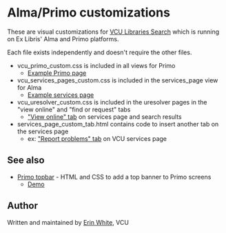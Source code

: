 # Alma/Primo customizations

These are visual customizations for [VCU Libraries Search](http://search.library.vcu.edu/) which is running on Ex Libris' Alma and Primo platforms.

Each file exists independently and doesn't require the other files.

* vcu_primo_custom.css is included in all views for Primo
	* [Example Primo page](http://search.library.vcu.edu/primo_library/libweb/action/dlSearch.do?institution=VCU&vid=VCU&onCampus=false&group=GUEST&search_scope=all_scope&query=any,contains,kittens)
* vcu_services_pages_custom.css is included in the services_page view for Alma
	* [Example services page](http://vcu-alma-primo.hosted.exlibrisgroup.com/primo_library/libweb/action/openurl?dscnt=1&id=pmid%3A23296443&sid=Entrez%3APubMed&isSerivcesPage=true&url_ctx_fmt=null&dstmp=1368806607612&vid=vcu_services_page&institution=VCU&fromLogin=true)
* vcu_uresolver_custom.css is included in the uresolver pages in the "view online" and "find or request" tabs
	* ["View online" tab](http://vcu-alma-primo.hosted.exlibrisgroup.com/primo_library/libweb/action/openurl?dscnt=1&id=pmid%3A23296443&sid=Entrez%3APubMed&isSerivcesPage=true&url_ctx_fmt=null&dstmp=1368806607612&vid=vcu_services_page&institution=VCU&fromLogin=true) on services page and search results
* services_page_custom_tab.html contains code to insert another tab on the services page
	* 	ex: ["Report problems" tab](http://vcu-alma-primo.hosted.exlibrisgroup.com/primo_library/libweb/action/openurl?dscnt=1&id=pmid%3A23296443&sid=Entrez%3APubMed&isSerivcesPage=true&url_ctx_fmt=null&dstmp=1368806607612&vid=vcu_services_page&institution=VCU&fromLogin=true) on VCU services page 

## See also
* [Primo topbar](https://gist.github.com/erinrwhite/3701830) - HTML and CSS to add a top banner to Primo screens
	* [Demo](http://www.people.vcu.edu/~erwhite/code/primo-topbar.html)


## Author
Written and maintained by [Erin White](mailto:erwhite@vcu.edu), VCU 